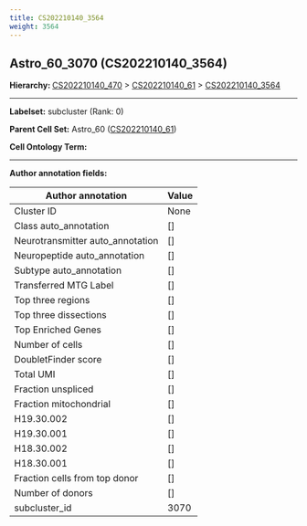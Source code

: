 ```yaml
---
title: CS202210140_3564
weight: 3564
---
```

## Astro_60_3070 (CS202210140_3564)
<b>Hierarchy: </b>
[CS202210140_470](cell_sets/CS202210140_470.md) >
[CS202210140_61](cell_sets/CS202210140_61.md) >
[CS202210140_3564](cell_sets/CS202210140_3564.md)

---


**Labelset:** subcluster (Rank: 0)

**Parent Cell Set:** Astro_60 ([CS202210140_61](cell_sets/CS202210140_61.md))



**Cell Ontology Term:** 

[MARKER GENES.]: #


---

[TRANSFERRED ANNOTATIONS.]: #


[AUTHOR ANNOTATION FIELDS.]: #


**Author annotation fields:**

| Author annotation | Value |
|-------------------|-------|
|Cluster ID|None|
|Class auto_annotation|[]|
|Neurotransmitter auto_annotation|[]|
|Neuropeptide auto_annotation|[]|
|Subtype auto_annotation|[]|
|Transferred MTG Label|[]|
|Top three regions|[]|
|Top three dissections|[]|
|Top Enriched Genes|[]|
|Number of cells|[]|
|DoubletFinder score|[]|
|Total UMI|[]|
|Fraction unspliced|[]|
|Fraction mitochondrial|[]|
|H19.30.002|[]|
|H19.30.001|[]|
|H18.30.002|[]|
|H18.30.001|[]|
|Fraction cells from top donor|[]|
|Number of donors|[]|
|subcluster_id|3070|
